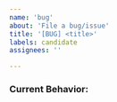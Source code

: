 ```yaml
---
name: 'bug'
about: 'File a bug/issue'
title: '[BUG] <title>'
labels: candidate
assignees: ''

---
```


<!--
Note: Please search to see if an issue already exists for the bug you encountered.
-->

### Current Behavior:
<!-- A concise description of what you're experiencing. -->
